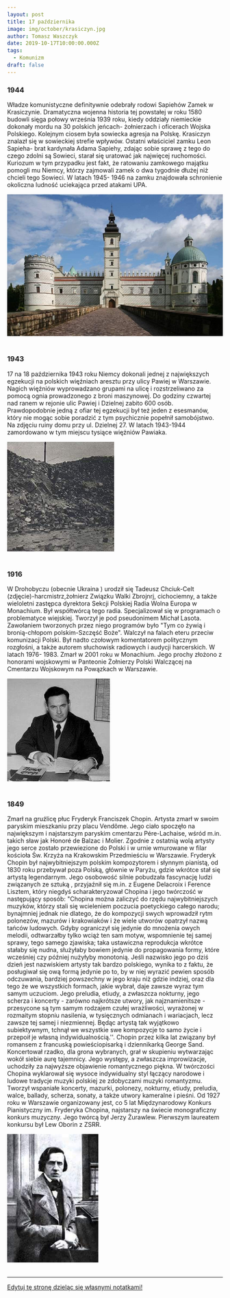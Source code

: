 ```yaml
---
layout: post
title: 17 października
image: img/october/krasiczyn.jpg
author: Tomasz Waszczyk
date: 2019-10-17T10:00:00.000Z
tags:
  - Komunizm
draft: false
---
```


### 1944

Władze komunistyczne definitywnie odebrały rodowi Sapiehów Zamek w Krasiczynie. Dramatyczna wojenna historia tej powstałej w roku 1580 budowli sięga połowy września 1939 roku, kiedy oddziały niemieckie dokonały mordu na 30 polskich jeńcach- żołnierzach i oficerach Wojska Polskiego. Kolejnym ciosem była sowiecka agresja na Polskę. Krasiczyn znalazł się w sowieckiej strefie wpływów. Ostatni właściciel zamku Leon Sapieha- brat kardynała Adama Sapiehy, zdając sobie sprawę z tego do czego zdolni są Sowieci, starał się uratować jak najwięcej ruchomości. Kuriozum w tym przypadku jest fakt, że ratowaniu zamkowego majątku pomogli mu Niemcy, którzy zajmowali zamek o dwa tygodnie dłużej niż chcieli tego Sowieci.
W latach 1945- 1946 na zamku znajdowała schronienie okoliczna ludność uciekająca przed atakami UPA.

<img src="./img/october/krasiczyn.jpg"/><br><br>

### 1943

17 na 18 października 1943 roku Niemcy dokonali jednej z największych egzekucji na polskich więźniach aresztu przy ulicy Pawiej w Warszawie. Nagich więźniów wyprowadzano grupami na ulicę i rozstrzeliwano za pomocą ognia prowadzonego z broni maszynowej.
Do godziny czwartej nad ranem w rejonie ulic Pawiej i Dzielnej zabito 600 osób.
Prawdopodobnie jedną z ofiar tej egzekucji był też jeden z esesmanów, który nie mogąc sobie poradzić z tym psychicznie popełnił samobójstwo.
Na zdjęciu ruiny domu przy ul. Dzielnej 27. W latach
1943-1944 zamordowano w tym miejscu tysiące więźniów Pawiaka.

<img src="./img/october/pawia.jpg"/><br><br>

### 1916

W Drohobyczu (obecnie Ukraina ) urodził się Tadeusz Chciuk-Celt (zdjęcie)-harcmistrz,żołnierz Związku Walki Zbrojnrj, cichociemny, a także wieloletni zastępca dyrektora Sekcji Polskiej Radia Wolna Europa w Monachium. Był współtwórcą tego radia. Specjalizował się w programach o problematyce wiejskiej. Tworzył je pod pseudonimem Michał Lasota. Zawołaniem tworzonych przez niego programów było "Tym co żywią i bronią-chłopom polskim-Szczęść Boże".
Walczył na falach eteru przeciw komunizacji
Polski. Był nadto czołowym komentatorem
politycznym rozgłośni, a także autorem
słuchowisk radiowych i audycji harcerskich. W
latach 1976- 1983.
Zmarł w 2001 roku w Monachium. Jego
prochy złożono z honorami wojskowymi w
Panteonie Żołnierzy Polski Walczącej na
Cmentarzu Wojskowym na Powązkach w
Warszawie.

<img src="./img/october/celt.jpg"/><br><br>

### 1849

Zmarł na gruźlicę płuc Fryderyk Franciszek Chopin. Artysta zmarł w swoim paryskim mieszkaniu przy placu Vendôme. Jego ciało spoczęło na największym i najstarszym paryskim cmentarzu Pére-Lachaise, wśród m.in. takich sław jak Honoré de Balzac i Molier. Zgodnie z ostatnią wolą artysty jego serce zostało przewiezione do Polski i w urnie wmurowane w filar kościoła Św. Krzyża na Krakowskim Przedmieściu w Warszawie. Fryderyk Chopin był najwybitniejszym polskim kompozytorem i słynnym pianistą, od 1830 roku przebywał poza Polską, głównie w Paryżu, gdzie wkrótce stał się artystą legendarnym. Jego osobowość silnie pobudzała fascynację ludzi związanych ze sztuką , przyjaźnił się m.in. z Eugene Delacroix i Ference Lisztem, który niegdyś scharakteryzował Chopina i jego twórczość w następujący sposób: "Chopina można zaliczyć do rzędu najwybitniejszych muzyków, którzy stali się wcieleniem poczucia poetyckiego całego narodu; bynajmniej jednak nie dlatego, że do kompozycji swych wprowadził rytm polonezów, mazurów i krakowiaków i że wiele utworów opatrzył nazwą tańców ludowych. Gdyby ograniczył się jedynie do mnożenia owych melodii, odtwarzałby tylko wciąż ten sam motyw, wspomnienie tej samej sprawy, tego samego zjawiska; taka ustawiczna reprodukcja wkrótce stałaby się nudna, służyłaby bowiem jedynie do propagowania formy, które wcześniej czy później nużyłyby monotonią. Jeśli nazwisko jego po dziś dzień jest nazwiskiem artysty tak bardzo polskiego, wynika to z faktu, że posługiwał się ową formą jedynie po to, by w niej wyrazić pewien sposób odczuwania, bardziej powszechny w jego kraju niż gdzie indziej, oraz dla tego że we wszystkich formach, jakie wybrał, daje zawsze wyraz tym samym uczuciom. Jego preludia, etiudy, a zwłaszcza nokturny, jego scherza i koncerty - zarówno najkrótsze utwory, jak najznamienitsze - przesycone są tym samym rodzajem czułej wrażliwości, wyrażonej w rozmaitym stopniu nasilenia, w tysięcznych odmianach i wariacjach, lecz zawsze tej samej i niezmiennej. Będąc artystą tak wyjątkowo subiektywnym, tchnął we wszystkie swe kompozycje to samo życie i przepoił je własną indywidualnością.''. Chopin przez kilka lat związany był romansem z francuską powieściopisarką i dziennikarką George Sand. Koncertował rzadko, dla grona wybranych, grał w skupieniu wytwarzając wokół siebie aurę tajemnicy. Jego występy, a zwłaszcza improwizacje, uchodziły za najwyższe objawienie romantycznego piękna. W twórczości Chopina wyklarował się wysoce indywidualny styl łączący narodowe i ludowe tradycje muzyki polskiej ze zdobyczami muzyki romantyzmu. Tworzył wspaniałe koncerty, mazurki, polonezy, nokturny, etiudy, preludia, walce, ballady, scherza, sonaty, a także utwory kameralne i pieśni. Od 1927 roku w Warszawie organizowany jest, co 5 lat Międzynarodowy Konkurs Pianistyczny im. Fryderyka Chopina, najstarszy na świecie monograficzny konkurs muzyczny. Jego twórcą był Jerzy Żurawlew.
Pierwszym laureatem  konkursu był Lew Oborin z ZSRR.

<img src="./img/october/chopin.jpg"/><br><br>

---

<a href="https://github.com/TomaszWaszczyk/historia.waszczyk.com/edit/master/src/content/october-4.md" target="_blank">Edytuj tę stronę dzieląc się własnymi notatkami!</a>
